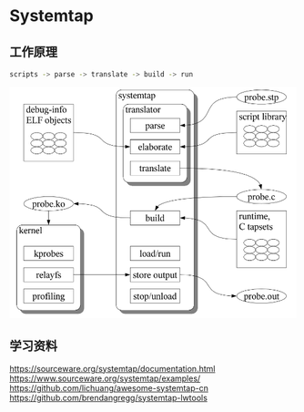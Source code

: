 # Systemtap

## 工作原理

```bash
scripts -> parse -> translate -> build -> run
```

![systemtap](./images/systemtap.png)

## 学习资料

https://sourceware.org/systemtap/documentation.html
https://www.sourceware.org/systemtap/examples/
https://github.com/lichuang/awesome-systemtap-cn
https://github.com/brendangregg/systemtap-lwtools